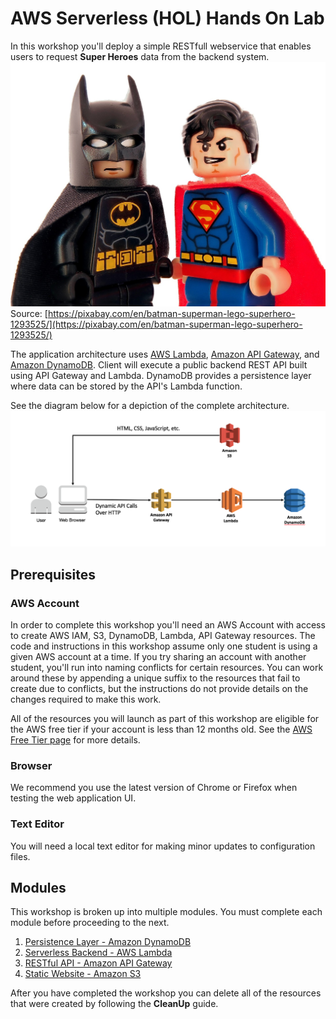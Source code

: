 # AWS Serverless (HOL) Hands On Lab

In this workshop you'll deploy a simple RESTfull webservice that enables users to request **Super Heroes** data from the backend system.
![Super Heroes](images/super-heroes.jpg)
Source: [https://pixabay.com/en/batman-superman-lego-superhero-1293525/](https://pixabay.com/en/batman-superman-lego-superhero-1293525/)
   
   
The application architecture uses [AWS Lambda](https://aws.amazon.com/lambda/), [Amazon API Gateway](https://aws.amazon.com/api-gateway/), and [Amazon DynamoDB](https://aws.amazon.com/dynamodb/). Client will execute a public backend REST API built using API Gateway and Lambda. DynamoDB provides a  persistence layer where data can be stored by the API's Lambda function.

See the diagram below for a depiction of the complete architecture.
![Serverless Basic Architecture](images/complete-architecture.png)

## Prerequisites

### AWS Account

In order to complete this workshop you'll need an AWS Account with access to create AWS IAM, S3, DynamoDB, Lambda, API Gateway resources. The code and instructions in this workshop assume only one student is using a given AWS account at a time. If you try sharing an account with another student, you'll run into naming conflicts for certain resources. You can work around these by appending a unique suffix to the resources that fail to create due to conflicts, but the instructions do not provide details on the changes required to make this work.

All of the resources you will launch as part of this workshop are eligible for the AWS free tier if your account is less than 12 months old. See the [AWS Free Tier page](https://aws.amazon.com/free/) for more details.


### Browser

We recommend you use the latest version of Chrome or Firefox when testing the web application UI.

### Text Editor

You will need a local text editor for making minor updates to configuration files.

## Modules

This workshop is broken up into multiple modules. You must complete each module before proceeding to the next.

1. [Persistence Layer - Amazon DynamoDB](01_DynamoDB)
2. [Serverless Backend - AWS Lambda](02_Lambda)
3. [RESTful API - Amazon API Gateway](03_APIGW)
4. [Static Website - Amazon S3](04_S3)

After you have completed the workshop you can delete all of the resources that were created by following the **CleanUp** guide.
